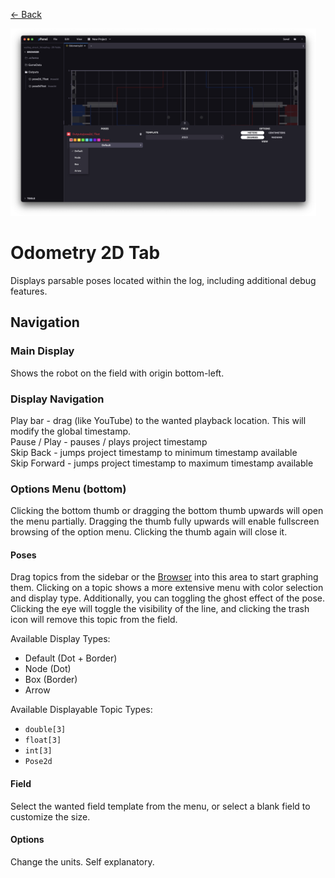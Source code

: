 <div class="docs-nav back"><p><a href="../MAIN.md">← Back</a></p></div>

<img src="./odometry2d.png" height="300px">

# Odometry 2D Tab

Displays parsable poses located within the log, including additional debug features.

## Navigation

### Main Display
Shows the robot on the field with origin bottom-left.

### Display Navigation
Play bar - drag (like YouTube) to the wanted playback location. This will modify the global timestamp.  
Pause / Play - pauses / plays project timestamp  
Skip Back - jumps project timestamp to minimum timestamp available  
Skip Forward - jumps project timestamp to maximum timestamp available  

### Options Menu (bottom)

Clicking the bottom thumb or dragging the bottom thumb upwards will open the menu partially. Dragging the thumb fully upwards will enable fullscreen browsing of the option menu. Clicking the thumb again will close it.

#### Poses
Drag topics from the sidebar or the [Browser](../tabs/BROWSER.md) into this area to start graphing them. Clicking on a topic shows a more extensive menu with color selection and display type. Additionally, you can toggling the ghost effect of the pose. Clicking the eye will toggle the visibility of the line, and clicking the trash icon will remove this topic from the field.  

Available Display Types:
- Default (Dot + Border)
- Node (Dot)
- Box (Border)
- Arrow

Available Displayable Topic Types:
- `double[3]`
- `float[3]`
- `int[3]`
- `Pose2d`

#### Field
Select the wanted field template from the menu, or select a blank field to customize the size.

#### Options
Change the units. Self explanatory.
